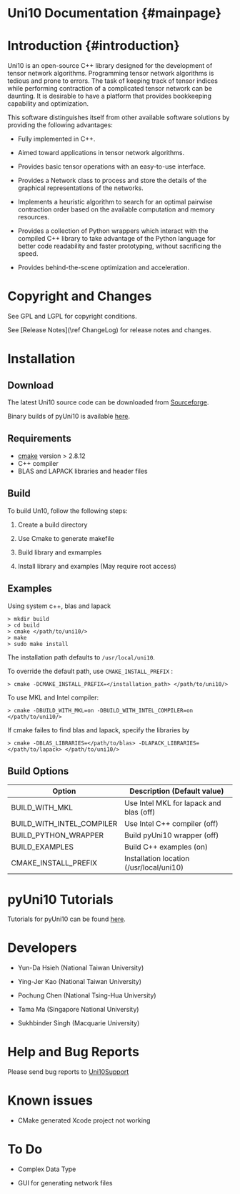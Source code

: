 Uni10 Documentation             {#mainpage}
===================

Introduction                    {#introduction}
============

  Uni10 is an open-source C++ library designed for the development of
tensor network algorithms. Programming tensor network algorithms is
tedious and  prone to errors.  The task of keeping track of tensor
indices while performing contraction of a complicated tensor network
can be daunting. It is desirable to have a platform that provides
 bookkeeping capability and optimization.

  This software distinguishes itself from  other available software
solutions by providing the following advantages:

  * Fully implemented in C++.

  * Aimed toward applications in tensor network algorithms.

  * Provides basic tensor operations with an easy-to-use interface.

  * Provides a Network class to process and store the  details of the
    graphical representations of the networks.

  * Implements a heuristic algorithm to search for an optimal pairwise
    contraction order based on the available computation and memory
    resources.

  * Provides a collection of Python wrappers which interact with the
    compiled C++ library to take advantage of  the Python language
    for better code readability and faster prototyping,  without
    sacrificing the speed.

  * Provides behind-the-scene optimization and acceleration.



Copyright and Changes
=====================

  See GPL and LGPL for copyright conditions.

  See [Release Notes](\ref ChangeLog) for release notes and changes.


Installation
============

Download
--------

The latest Uni10 source code can be downloaded from 
<a href="https://sourceforge.net/projects/uni10/files/latest/download" rel="nofollow" target="_blank">Sourceforge</a>.

Binary builds of pyUni10 is available [here](http://uni10-tutorials.readthedocs.org).


Requirements
------------
  * <a href="http://cmake.org/" target="_blank">cmake</a> version > 2.8.12
  * C++ compiler
  * BLAS and LAPACK libraries and header files

Build
-----
To build Un10, follow the following steps:

  1. Create a build directory

  2. Use Cmake to generate makefile

  3. Build library and exmamples

  4. Install library and examples (May require root access)

Examples
--------

Using system c++, blas and lapack

    > mkdir build
    > cd build
    > cmake </path/to/uni10/>
    > make
    > sudo make install

The installation path defaults to `/usr/local/uni10`.

To override the default path, use `CMAKE_INSTALL_PREFIX` :

    > cmake -DCMAKE_INSTALL_PREFIX=</installation_path> </path/to/uni10/>

To use MKL and Intel compiler:

    > cmake -DBUILD_WITH_MKL=on -DBUILD_WITH_INTEL_COMPILER=on </path/to/uni10/>

If cmake failes to find blas and lapack, specify the libraries by

    > cmake -DBLAS_LIBRARIES=</path/to/blas> -DLAPACK_LIBRARIES=</path/to/lapack> </path/to/uni10/>

Build Options
-------------

 Option                       | Description (Default value)
----------------------------- | -------------------------------------------
 BUILD_WITH_MKL               | Use Intel MKL for lapack and blas (off)
 BUILD_WITH_INTEL_COMPILER    | Use Intel C++ compiler  (off)
 BUILD_PYTHON_WRAPPER         | Build pyUni10 wrapper (off)
 BUILD_EXAMPLES               | Build C++ examples (on)
 CMAKE_INSTALL_PREFIX         | Installation location (/usr/local/uni10)

pyUni10 Tutorials
=================

Tutorials for pyUni10 can be found [here](http://uni10-tutorials.readthedocs.org).

Developers
==========

  * Yun-Da Hsieh (National Taiwan University)

  * Ying-Jer Kao (National Taiwan University)

  * Pochung Chen (National Tsing-Hua University)

  * Tama Ma (Singapore National University)

  * Sukhbinder Singh (Macquarie University)


Help and Bug Reports
====================

Please send bug reports to [Uni10Support](hsieh.uni10@gmail.com)


Known issues
============

* CMake generated Xcode project not working

To Do
=====

* Complex Data Type

* GUI for generating network files




